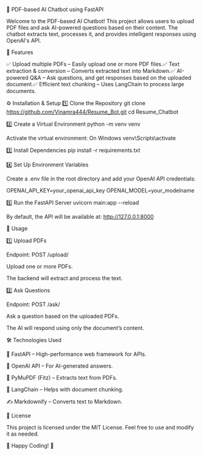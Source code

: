 📄 PDF-based AI Chatbot using FastAPI

Welcome to the PDF-based AI Chatbot! This project allows users to upload PDF files and ask AI-powered questions based on their content. The chatbot extracts text, processes it, and provides intelligent responses using OpenAI's API.

🚀 Features

✅ Upload multiple PDFs – Easily upload one or more PDF files.✅ Text extraction & conversion – Converts extracted text into Markdown.✅ AI-powered Q&A – Ask questions, and get responses based on the uploaded document.✅ Efficient text chunking – Uses LangChain to process large documents.

⚙️ Installation & Setup
1️⃣ Clone the Repository
git clone https://github.com/Vinamra444/Resume_Bot.git
cd Resume_Chatbot

2️⃣ Create a Virtual Environment
python -m venv venv

Activate the virtual environment:
On Windows
venv\Scripts\activate

3️⃣ Install Dependencies
pip install -r requirements.txt

4️⃣ Set Up Environment Variables

Create a .env file in the root directory and add your OpenAI API credentials:

OPENAI_API_KEY=your_openai_api_key
OPENAI_MODEL=your_modelname

5️⃣ Run the FastAPI Server
uvicorn main:app --reload

By default, the API will be available at: http://127.0.0.1:8000

📌 Usage

1️⃣ Upload PDFs

Endpoint: POST /upload/

Upload one or more PDFs.

The backend will extract and process the text.

2️⃣ Ask Questions

Endpoint: POST /ask/

Ask a question based on the uploaded PDFs.

The AI will respond using only the document’s content.

🛠 Technologies Used

🚀 FastAPI – High-performance web framework for APIs.

🤖 OpenAI API – For AI-generated answers.

📄 PyMuPDF (Fitz) – Extracts text from PDFs.

🔗 LangChain – Helps with document chunking.

✍️ Markdownify – Converts text to Markdown.

📜 License

This project is licensed under the MIT License. Feel free to use and modify it as needed.

🌟 Happy Coding! 🚀

